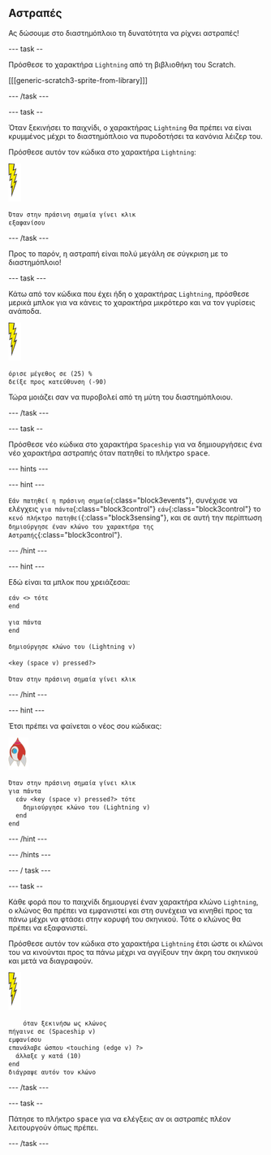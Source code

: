 ## Αστραπές

Ας δώσουμε στο διαστημόπλοιο τη δυνατότητα να ρίχνει αστραπές!

\--- task --

Πρόσθεσε το χαρακτήρα `Lightning` από τη βιβλιοθήκη του Scratch.

[[[generic-scratch3-sprite-from-library]]]

\--- /task \---

\--- task --

Όταν ξεκινήσει το παιχνίδι, ο χαρακτήρας `Lightning` θα πρέπει να είναι κρυμμένος μέχρι το διαστημόπλοιο να πυροδοτήσει τα κανόνια λέιζερ του.

Πρόσθεσε αυτόν τον κώδικα στο χαρακτήρα `Lightning`:

![χαρακτήρας αστραπής](images/lightning-sprite.png)

```blocks3
Όταν στην πράσινη σημαία γίνει κλικ
εξαφανίσου
```

\--- /task \---

Προς το παρόν, η αστραπή είναι πολύ μεγάλη σε σύγκριση με το διαστημόπλοιο!

\--- task \---

Κάτω από τον κώδικα που έχει ήδη ο χαρακτήρας `Lightning`, πρόσθεσε μερικά μπλοκ για να κάνεις το χαρακτήρα μικρότερο και να τον γυρίσεις ανάποδα.

![χαρακτήρας αστραπής](images/lightning-sprite.png)

```blocks3
όρισε μέγεθος σε (25) %
δείξε προς κατεύθυνση (-90)
```

Τώρα μοιάζει σαν να πυροβολεί από τη μύτη του διαστημόπλοιου.

\--- /task \---

\--- task --

Πρόσθεσε νέο κώδικα στο χαρακτήρα `Spaceship` για να δημιουργήσεις ένα νέο χαρακτήρα αστραπής όταν πατηθεί το πλήκτρο <kbd>space</kbd>.

\--- hints \---

\--- hint \---

`Εάν πατηθεί η πράσινη σημαία`{:class="block3events"}, συνέχισε να ελέγχεις `για πάντα`{:class="block3control"} `εάν`{:class="block3control"} το `κενό πλήκτρο πατηθεί`{:class="block3sensing"}, και σε αυτή την περίπτωση `δημιούργησε έναν κλώνο του χαρακτήρα της Αστραπής`{:class="block3control"}.

\--- /hint \---

\--- hint \---

Εδώ είναι τα μπλοκ που χρειάζεσαι:

```blocks3
εάν <> τότε
end

για πάντα
end

δημιούργησε κλώνο του (Lightning v)

<key (space v) pressed?>

Όταν στην πράσινη σημαία γίνει κλικ
```

\--- /hint \---

\--- hint \---

Έτσι πρέπει να φαίνεται ο νέος σου κώδικας:

![χαρακτήρας πύραυλου](images/rocket-sprite.png)

```blocks3
Όταν στην πράσινη σημαία γίνει κλικ
για πάντα 
  εάν <key (space v) pressed?> τότε 
    δημιούργησε κλώνο του (Lightning v)
  end
end
```

\--- /hint \---

\--- /hints \---

\--- / task \---

\--- task --

Κάθε φορά που το παιχνίδι δημιουργεί έναν χαρακτήρα κλώνο `Lightning`, ο κλώνος θα πρέπει να εμφανιστεί και στη συνέχεια να κινηθεί προς τα πάνω μέχρι να φτάσει στην κορυφή του σκηνικού. Τότε ο κλώνος θα πρέπει να εξαφανιστεί.

Πρόσθεσε αυτόν τον κώδικα στο χαρακτήρα `Lightning` έτσι ώστε οι κλώνοι του να κινούνται προς τα πάνω μέχρι να αγγίξουν την άκρη του σκηνικού και μετά να διαγραφούν.

![χαρακτήρας αστραπής](images/lightning-sprite.png)

```blocks3
    όταν ξεκινήσω ως κλώνος
πήγαινε σε (Spaceship v)
εμφανίσου
επανάλαβε ώσπου <touching (edge v) ?> 
  άλλαξε y κατά (10)
end
διάγραψε αυτόν τον κλώνο
```

\--- /task \---

\--- task --

Πάτησε το πλήκτρο <kbd>space</kbd> για να ελέγξεις αν οι αστραπές πλέον λειτουργούν όπως πρέπει.

\--- /task \---